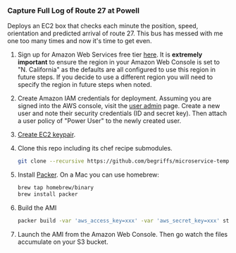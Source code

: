 ### Capture Full Log of Route 27 at Powell

Deploys an EC2 box that  checks each minute the position, speed,
orientation and predicted arrival of route 27. This bus has messed
with me one too many times and now it's time to get even.

1. Sign up for Amazon Web Services free tier [here](http://aws.amazon.com/free/).
    It is **extremely important** to ensure the region in your
    Amazon Web Console is set to "N. California" as the defaults 
    are all configured to use this region in future steps. If you decide
    to use a different region you will need to specify the region in future
    steps when noted.

2. Create Amazon IAM credentials for deployment.
    Assuming you are signed into the AWS console, visit the [user
    admin](https://console.aws.amazon.com/iam/home#users) page. Create
    a new user and note their security credentials (ID and secret key).
    Then attach a user policy of "Power User" to the newly created user.

3. [Create EC2 keypair](https://console.aws.amazon.com/ec2/v2/home?region=us-west-1#KeyPairs:sort=keyName).

4. Clone this repo including its chef recipe submodules.
    ```bash
    git clone --recursive https://github.com/begriffs/microservice-template.git
    ```

5. Install <a href="https://www.packer.io/" target="_blank">Packer</a>.
    On a Mac you can use homebrew:
    ```bash
    brew tap homebrew/binary
    brew install packer
    ```
6. Build the AMI
    ```bash
    packer build -var 'aws_access_key=xxx' -var 'aws_secret_key=xxx' stalker.json
    ```

7. Launch the AMI from the Amazon Web Console. Then go watch the
   files accumulate on your S3 bucket.
